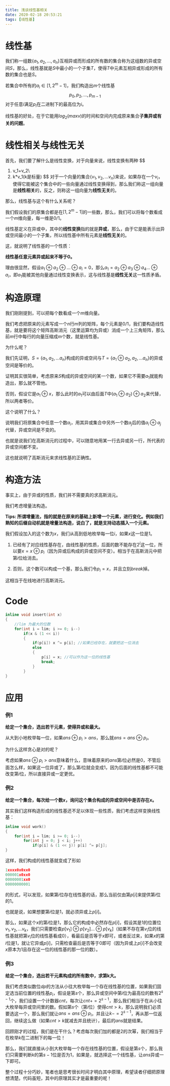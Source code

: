 ```yaml
---
title: 浅谈线性基相关
date: 2020-02-18 20:53:21
tags: [线性基]
---
```


# 线性基

我们称一组数$\{a_1,a_2,...,a_n\}$互相异或而形成的所有数的集合称为这组数的异或空间$S$，那么，线性基就是$S$中最小的一个子集$T$，使得$T$中元素互相异或形成的所有数的集合也是$S$。

若集合中所有的$a_i \in [1, 2^m-1]$，我们构造出$m$个线性基
$$
p_0,p_2,...,p_{m-1}
$$
对于任意$i$满足$p_i$在二进制下的最高位为$i$。

线性基的好处，在于它能用$log_2(maxv)$的时间和空间内完成原来集合**子集异或有关的问题**。

<!--more-->

# 线性相关与线性无关

首先，我们要了解什么是线性变换，对于向量来说，线性变换有两种
$$
1. v_1+v_2\\
2. k*v_1(k是标量)
$$
对于一个向量的集合$\{v_1,v_2,...v_n\}$来说，如果存在一个$v_i$，使得它能被这个集合中的一些向量通过线性变换得到，那么我们称这一组向量是**线性相关**的，反之，则称这一组向量为**线性无关**的。

那么，线性基与这个有什么关系呢？

我们假设我们的原集合都是在$[1,2^m-1]$的一些数，那么，我们可以将每个数看成一个$m$维向量，每一维是$0/1$。

线性基定义在异或中，其中的**线性变换**指的就是**异或**，那么，由于它是能表示出异或空间最小的一个子集，所以线性基中所有元素是**线性无关**的。

这，就说明了线性基的一个性质：

**线性基任意元素异或起来不等于0。**

理由很显然，假设$a_1\oplus a_2\oplus ...\oplus a_i = 0$，那么$a_1=a_2\oplus a_3\oplus a_4...\oplus a_i$，即$a_1$能被其他向量通过线性变换表示，这与线性基是**线性无关**这一性质矛盾。

# 构造原理

我们刚刚提到，可以把每个数看成一个$m$维向量。

我们考虑把原来的元素写成一个$n$行$m$列的矩阵，每个元素是$0/1$，我们要构造线性基，就是要将这个矩阵高斯消元（这里运算均为异或）消成一个上三角矩阵，那么前$m$行中每行的向量压缩成$m$个数，就是线性基。

为什么呢？

我们先证明，$S=\{a_1,a_2,...a_n\}$构成的异或空间与$T=\{a_1\oplus a_2,a_2,...a_n\}$的异或空间是等价的。

证明其实很简单，考虑原来$S$构成的异或空间的某一个数，如果它不需要$a_1$就能构造出，那么就不管他。

否则，假设它是$a_1\oplus x$，那么此时的$a_1$可以由后面$T$中$(a_1\oplus a_2)\oplus a_2$来代替，所以两者等价。

这个说明了什么？

说明我们将原集合中任意一个数$a_i$，用其异或集合中另外一个数$a_j$后的值$a_i\oplus a_j$代替，异或空间是不变的。

也就是说我们在高斯消元的过程中，可以随意地用某一行去异或另一行，所代表的异或空间都不变。

这也就说明了高斯消元来求线性基的正确性。

# 构造方法

事实上，由于异或的性质，我们并不需要真的求高斯消元。

我们考虑增量法构造。

**Tips: 所谓增量法，指的就是在原来的基础上新增一个元素，进行变化。例如我们熟知的后缀自动机就是增量法构造，说白了，就是支持动态插入一个元素。**

我们假设加入的这个数为$x$，我们从高到低地枚举每一位$i$，如果$x$这一位是$1$。

1. 已经有了对应线性基存在，由线性基的性质，后面的数不能存在$2^i$这一位，所以要$x=x\oplus p_i$（因为异或后构成的异或空间不变）。相当于在高斯消元中把第$i$位给消去。

2. 否则，这个数可以构成一个基，那么我们令$p_i=x$，并且立刻$break$掉。

这相当于在线地进行高斯消元。

# Code

```c++
inline void insert(int x)
{
    //lim 为最大的位数
    for(int i = lim; i >= 0; i--)
        if(x & (1 << i))
        {
            if(p[i]) x ^= p[i]; //如果已经存在，就要把这一位消去
            else
            {
                p[i] = x; //可以作为这一位的线性基
                break;
            }
        }
}
```

# 应用

### 例1

**给定一个集合，选出若干元素，使得异或和最大。**

从大到小地枚举每一位，如果$ans\oplus p_i > ans$，那么就$ans=ans\oplus p_i$。

为什么这样贪心是对的呢？

考虑如果$ans\oplus p_i>ans$意味着什么，意味着原来的$ans$第$i$位必然是$0$，不管后面怎么样，如果这一位异或了，那么第$i$位就会变成$1$，因为后面的线性基都不可能改变第$i$位，所以直接异或一定更优。

### 例2

**给定一个集合，每次给一个数$x$，询问这个集合构成的异或空间中是否存在$x$。**

其实我们这样构造形成的线性基还不足以体现一些性质，我们考虑这样变换线性基：

```c++
inline void work()
{
    for(int i = lim; i >= 0; i--)
        for(int j = 0; j < i; j++)
            if(p[i] & (1 << j)) p[i] ^= p[j];
}
```

这样，我们构成的线性基就变成了形如

```c++
1xxxx0x0xx0
000001x0xx0
00000001xx0
00000000001
```

的形式，可以发现，如果第$i$位存在线性基的话，那么当前仅由第$p[i]$来提供第$i$位的$1$。

也就是说，如果想要第$i$位是$1$，就必须异或上$p[i]$。

那么，如果这个$x$的第$i$位是$1$，那么它的构成中必然存在$p[i]$，假设其是$1$的位置位$v_1,v_2,...v_k$，我们只需要检查$p[v_1]\oplus p[v_2]...\oplus p[v_k]$（如果不存在第$v_i$位的线性基就把第$v_i$位的线性基看成$0$），看最后是否等于$x$即可，或者反过来，如果$x$的第$i$位是$1$，就让它异或$p[i]$，只需检查最后是否等于$0$即可（因为异或上$p[i]$不会改变$x$原本为$1$且存在这一位的线性基的那一位的数）。

### 例3

**给定一个集合，选出若干元素构成的所有数中，求第k大。**

我们考虑类似数位$dp$的方法从小往大枚举每一个存在线性基的位置，如果我们固定选当前位置的线性基$p_i$，假设是第$s$个，那么异或空间中第$i$位为最高位的数有$2^{s-1}$个，我们设置一个计数器$cnt$，每次让$cnt+=2^{s-1}$，那么我们相当于在从小往大枚举每异或空间里的数。假如第$s$个（第$i$位）使得$cnt>k$，那么说明我们必须要选这一个，那么我们就让$ans=ans\oplus p_i$，并且让$k-=2^{s-1}$，再从那一位返回，继续这么做（如果$cnt>k$就减去并且统计），最后的$ans$就是结果。

回顾刚才的过程，我们是在干什么？考虑每次我们加的都是$2$的次幂，我们相当于在枚举$k$在二进制下的每一位！

那么，我们就直接从小到大枚举每一个存在线性基的位置，假设是第$s$个，那么我们只需要判断$k$的第$s-1$位是否为$1$，如果是，就选择这一个线性基，让$ans$异或一下即可。

整个过程十分巧妙，笔者也是思考很长时间才明白其中原理，希望读者仔细把原理想清楚。代码虽短，其中的原理其实才是最重要的呢！